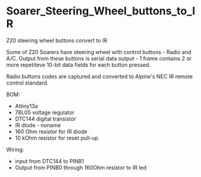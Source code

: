 # Soarer_Steering_Wheel_buttons_to_IR
Z20 steering wheel buttons convert to IR

Some of Z20 Soarers have steering wheel with control buttons - Radio and A/C. Output from these buttons is serial data output - 1 frame contains 2 or more repetiteve 10-bit data fields for each button pressed. 

Radio buttons codes are captured and converted to Alpine's NEC IR remote control standard. 

BOM: 
- Attiny13a
- 78L05 voltage regulator
- DTC144 digital transistor
- IR diode - noname
- 160 Ohm resistor for IR  diode
- 10 kOhm resistor for reset pull-up

Wiring: 
- input from DTC144 to PINB1
- Output from PINB0 through 160Ohm resistor to IR led
